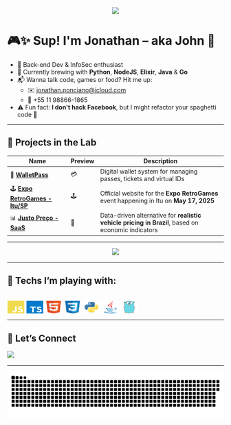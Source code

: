 <div align="center">
  <img src="https://c.tenor.com/4ryx66tWEhcAAAAd/pixel-study.gif"/>
</div>

# 🎮✨ Sup! I'm Jonathan – aka John 👋

- 🔐 Back-end Dev & InfoSec enthusiast
- 🧪 Currently brewing with **Python**, **NodeJS**, **Elixir**, **Java** & **Go**
- 📬 Wanna talk code, games or food? Hit me up:
  - ✉️ jonathan.ponciano@icloud.com
  - 📱 +55 11 98866-1865
- ⚠️ Fun fact: **I don't hack Facebook**, but I might refactor your spaghetti code 🍝

---

## 🚀 Projects in the Lab

| Name | Preview | Description |
|------|---------|-------------|
| 🪪 [**WalletPass**](https://walletpass.xunseen.site/) | 💳 | Digital wallet system for managing passes, tickets and virtual IDs |
| 🕹️ [**Expo RetroGames - Itu/SP**](https://expo-retrogames-itu.vercel.app/) | 🕹️ | Official website for the **Expo RetroGames** event happening in Itu on **May 17, 2025** |
| 📊 [**Justo Preço - SaaS**](https://justo-preco-saas.vercel.app/) | 🚗 | Data-driven alternative for **realistic vehicle pricing in Brazil**, based on economic indicators |

---

<div align="center">
  <a href="https://github.com/JohnPonciano">
    <img src="https://github-readme-stats.vercel.app/api?username=JohnPonciano&show_icons=true&theme=tokyonight" />
  </a>
</div>

---

## 🧠 Techs I’m playing with:

<div style="display: inline_block"><br>
  <img align="center" alt="JOHN-Js" height="30" width="40" src="https://raw.githubusercontent.com/devicons/devicon/master/icons/javascript/javascript-plain.svg">
  <img align="center" alt="JOHN-Ts" height="30" width="40" src="https://raw.githubusercontent.com/devicons/devicon/master/icons/typescript/typescript-plain.svg">
  <img align="center" alt="JOHN-HTML" height="30" width="40" src="https://raw.githubusercontent.com/devicons/devicon/master/icons/html5/html5-original.svg">
  <img align="center" alt="JOHN-CSS" height="30" width="40" src="https://raw.githubusercontent.com/devicons/devicon/master/icons/css3/css3-original.svg">
  <img align="center" alt="JOHN-Python" height="30" width="40" src="https://raw.githubusercontent.com/devicons/devicon/master/icons/python/python-original.svg">
  <img align="center" alt="JOHN-Java" height="30" width="40" src="https://raw.githubusercontent.com/devicons/devicon/master/icons/java/java-original.svg">
  <img align="center" alt="JOHN-Go" height="30" width="40" src="https://raw.githubusercontent.com/devicons/devicon/master/icons/go/go-original.svg">
</div>

---

## 🔗 Let’s Connect

<div>
    <a href="https://www.linkedin.com/in/jonathan-ponciano-silva/" target="_blank">
      <img src="https://img.shields.io/badge/-LinkedIn-%230077B5?style=for-the-badge&logo=linkedin&logoColor=white" target="_blank">
    </a>
</div>

---

<div align="center">
  <img src="https://raw.githubusercontent.com/JohnPonciano/JohnPonciano/output/github-contribution-grid-snake.svg" />
</div>
